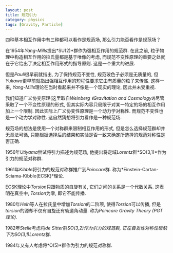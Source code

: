 ```yaml
---
layout: post
title: 规范引力
category: physics
tags: [Gravity, Particle]
---
```

四种基本相互作用中有三种都可以看作是规范场, 那么引力能否看作是规范场？

在1954年*Yang-Mills*提出*SU(2)*群作为强相互作用的规范群. 在此之前, 粒子物理中构造相互作用的拉氏量都是基于唯像的考虑, 而规范不变性原理的重要之处就在于它给出了决定相互作用形式的指导原则. 这是一个重大的进展. 

但是*Pauli*很早前就指出, 为了保持规范不变性, 规范玻色子必须是无质量的, 但*Yukawa*更早前就指出强相互作用的短程性要求它由有质量的粒子来传递. 这样一来, *Yang-Mills*理论在当时看起来并不像是一个现实的理论, 因此并未受重视. 

我们知道广义协变原理(这里取自*Weinberg* *《Gravitation and Cosmology》*)尽管采取了一个不变性原理的形式, 但其实际内容只局限于对某一特定的场的相互作用加上一个限制. 因此实际上广义协变性原理是一个动力学对称性. 而规范不变性也是一个动力学对称性. 这自然猜想将引力看作是一种规范场. 

规范场的想法是使用一个对称群来限制相互作用的形式, 但是怎么选择规范群却并无章法可循, 只能根据选择后的结果和实验是否一致来确定所选择的规范对称性是否正确. 

1956年*Utiyama*尝试将引力描述为规范场, 他提出将定域*Lorentz*群*SO(3,1)*作为引力的规范对称群. 

1961年*Kibble*将引力的规范对称群推广到*Poincare*群. 称为*Einstein-Cartan-Sciama-Kibble(ECSK)*理论. 

ECSK理论中*Torsion*只跟物质的自旋有关, 它们之间的关系是一个代数关系. 这表明在真空中, *Torsion*为零, 即它不能传播. 

1980年*Helh*等人在拉氏量中增加*Torsion*的二阶项, 使得*Torsion*可以传播, 但是*torsion*的源却不仅有自旋还有轨道角动量. 称为*Poincare Gravity Theory (PGT理论)*. 

1982年*Stelle*考虑将*de Sitter*群*SO(3,2)*作为引力的规范群, 它在自发性对称性破缺下为*SO(3,1)Lorentz*群. 

1984年又有人考虑将*O(5)*群作为引力的规范对称群. 
